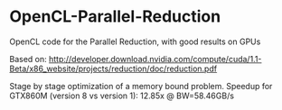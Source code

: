 # OpenCL-Parallel-Reduction
OpenCL code for the Parallel Reduction, with good results on GPUs

Based on: http://developer.download.nvidia.com/compute/cuda/1.1-Beta/x86_website/projects/reduction/doc/reduction.pdf

Stage by stage optimization of a memory bound problem. Speedup for GTX860M (version 8 vs version 1): 12.85x @ BW=58.46GB/s 
